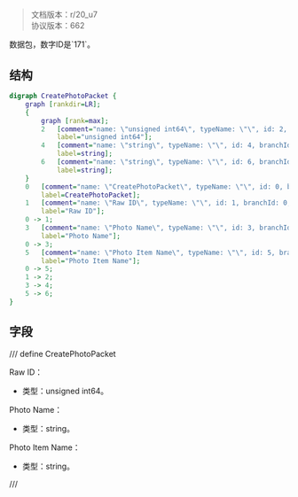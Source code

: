 # <!-- md:samp CreatePhotoPacket -->

> 文档版本：r/20_u7<br/>协议版本：662

<!-- md:samp CreatePhotoPacket -->数据包，数字ID是`171`。

## 结构

```dot
digraph CreatePhotoPacket {
	graph [rankdir=LR];
	{
		graph [rank=max];
		2	[comment="name: \"unsigned int64\", typeName: \"\", id: 2, branchId: 0, recurseId: -1, attributes: 512, notes: \"\"",
			label="unsigned int64"];
		4	[comment="name: \"string\", typeName: \"\", id: 4, branchId: 0, recurseId: -1, attributes: 512, notes: \"\"",
			label=string];
		6	[comment="name: \"string\", typeName: \"\", id: 6, branchId: 0, recurseId: -1, attributes: 512, notes: \"\"",
			label=string];
	}
	0	[comment="name: \"CreatePhotoPacket\", typeName: \"\", id: 0, branchId: 171, recurseId: -1, attributes: 0, notes: \"\"",
		label=CreatePhotoPacket];
	1	[comment="name: \"Raw ID\", typeName: \"\", id: 1, branchId: 0, recurseId: -1, attributes: 0, notes: \"\"",
		label="Raw ID"];
	0 -> 1;
	3	[comment="name: \"Photo Name\", typeName: \"\", id: 3, branchId: 0, recurseId: -1, attributes: 0, notes: \"\"",
		label="Photo Name"];
	0 -> 3;
	5	[comment="name: \"Photo Item Name\", typeName: \"\", id: 5, branchId: 0, recurseId: -1, attributes: 0, notes: \"\"",
		label="Photo Item Name"];
	0 -> 5;
	1 -> 2;
	3 -> 4;
	5 -> 6;
}

```

## 字段

/// define
CreatePhotoPacket

Raw ID：<!-- md:samp unsigned int64 -->

- 类型：unsigned int64。

Photo Name：<!-- md:samp string -->

- 类型：string。

Photo Item Name：<!-- md:samp string -->

- 类型：string。


///
